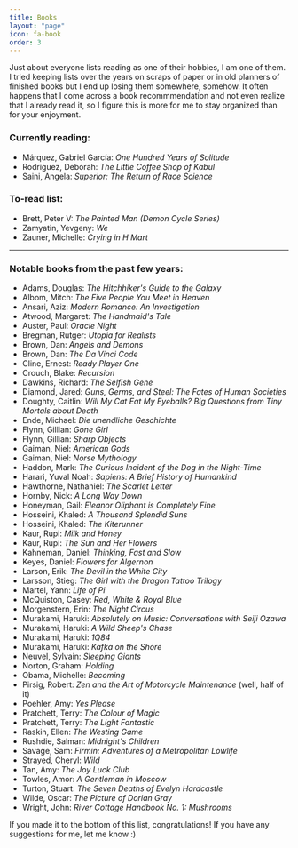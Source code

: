 ```yaml
---
title: Books
layout: "page"
icon: fa-book
order: 3
---
```


Just about everyone lists reading as one of their hobbies, I am one of them. I tried keeping lists over the years on scraps of paper or in old planners of finished books but I end up losing them somewhere, somehow. It often happens that I come across a book recommmendation and not even realize that I already read it, so I figure this is more for me to stay organized than for your enjoyment.  

### Currently reading:
- Márquez, Gabriel García: *One Hundred Years of Solitude*
- Rodriguez, Deborah: *The Little Coffee Shop of Kabul*
- Saini, Angela: *Superior: The Return of Race Science*

### To-read list: 
- Brett, Peter V: *The Painted Man (Demon Cycle Series)*
- Zamyatin, Yevgeny: *We*
- Zauner, Michelle: *Crying in H Mart*

---

### Notable books from the past few years:
- Adams, Douglas: *The Hitchhiker's Guide to the Galaxy*
- Albom, Mitch: *The Five People You Meet in Heaven*
- Ansari, Aziz: *Modern Romance: An Investigation*
- Atwood, Margaret: *The Handmaid's Tale*
- Auster, Paul: *Oracle Night*
- Bregman, Rutger: *Utopia for Realists* 
- Brown, Dan: *Angels and Demons*
- Brown, Dan: *The Da Vinci Code*
- Cline, Ernest: *Ready Player One*
- Crouch, Blake: *Recursion*
- Dawkins, Richard: *The Selfish Gene*
- Diamond, Jared: *Guns, Germs, and Steel: The Fates of Human Societies* 
- Doughty, Caitlin: *Will My Cat Eat My Eyeballs? Big Questions from Tiny Mortals about Death*
- Ende, Michael: *Die unendliche Geschichte*
- Flynn, Gillian: *Gone Girl*
- Flynn, Gillian: *Sharp Objects*
- Gaiman, Niel: *American Gods*
- Gaiman, Niel: *Norse Mythology*
- Haddon, Mark: *The Curious Incident of the Dog in the Night-Time*
- Harari, Yuval Noah: *Sapiens: A Brief History of Humankind*
- Hawthorne, Nathaniel: *The Scarlet Letter*
- Hornby, Nick: *A Long Way Down*
- Honeyman, Gail: *Eleanor Oliphant is Completely Fine*
- Hosseini, Khaled: *A Thousand Splendid Suns*
- Hosseini, Khaled: *The Kiterunner*
- Kaur, Rupi: *Milk and Honey*
- Kaur, Rupi: *The Sun and Her Flowers*
- Kahneman, Daniel: *Thinking, Fast and Slow*
- Keyes, Daniel: *Flowers for Algernon*
- Larson, Erik: *The Devil in the White City*
- Larsson, Stieg: *The Girl with the Dragon Tattoo Trilogy*
- Martel, Yann: *Life of Pi*
- McQuiston, Casey: *Red, White & Royal Blue* 
- Morgenstern, Erin: *The Night Circus*
- Murakami, Haruki: *Absolutely on Music: Conversations with Seiji Ozawa* 
- Murakami, Haruki: *A Wild Sheep's Chase* 
- Murakami, Haruki: *1Q84* 
- Murakami, Haruki: *Kafka on the Shore*
- Neuvel, Sylvain: *Sleeping Giants*
- Norton, Graham: *Holding*
- Obama, Michelle: *Becoming*
- Pirsig, Robert: *Zen and the Art of Motorcycle Maintenance* (well, half of it)
- Poehler, Amy: *Yes Please* 
- Pratchett, Terry: *The Colour of Magic*
- Pratchett, Terry: *The Light Fantastic*
- Raskin, Ellen: *The Westing Game* 
- Rushdie, Salman: *Midnight's Children*
- Savage, Sam: *Firmin: Adventures of a Metropolitan Lowlife*
- Strayed, Cheryl: *Wild*
- Tan, Amy: *The Joy Luck Club*
- Towles, Amor: *A Gentleman in Moscow*
- Turton, Stuart: *The Seven Deaths of Evelyn Hardcastle*
- Wilde, Oscar: *The Picture of Dorian Gray*
- Wright, John: *River Cottage Handbook No. 1: Mushrooms*

If you made it to the bottom of this list, congratulations! If you have any suggestions for me, let me know :) 
